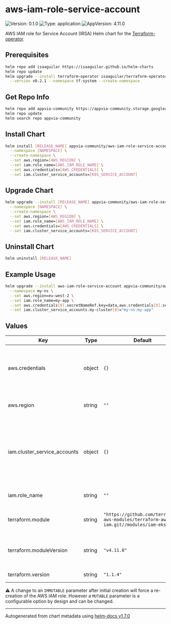 # aws-iam-role-service-account

![Version: 0.1.0](https://img.shields.io/badge/Version-0.1.0-informational?style=flat-square) ![Type: application](https://img.shields.io/badge/Type-application-informational?style=flat-square) ![AppVersion: 4.11.0](https://img.shields.io/badge/AppVersion-4.11.0-informational?style=flat-square)

AWS IAM role for Service Account (IRSA) Helm chart for the [Terraform-operator](https://github.com/isaaguilar/terraform-operator).

## Prerequisites
```bash
helm repo add isaaguilar https://isaaguilar.github.io/helm-charts
helm repo update
helm upgrade --install terraform-operator isaaguilar/terraform-operator \
  --version v0.2.1 --namespace tf-system --create-namespace
```

## Get Repo Info
```bash
helm repo add appvia-community https://appvia-community.storage.googleapis.com
helm repo update
helm search repo appvia-community
```

## Install Chart
```bash
helm install [RELEASE_NAME] appvia-community/aws-iam-role-service-account \
  --namespace [NAMESPACE] \
  --create-namespace \
  --set aws.region=[AWS_REGION] \
  --set iam.role_name=[AWS_IAM_ROLE_NAME] \
  --set aws.credentials=[AWS_CREDENTIALS] \
  --set iam.cluster_service_accounts=[K8S_SERVICE_ACCOUNT]
```

## Upgrade Chart
```bash
helm upgrade --install [RELEASE_NAME] appvia-community/aws-iam-role-service-account \
  --namespace [NAMESPACE] \
  --create-namespace \
  --set aws.region=[AWS_REGION] \
  --set iam.role_name=[AWS_IAM_ROLE_NAME] \
  --set aws.credentials=[AWS_CREDENTIALS] \
  --set iam.cluster_service_accounts=[K8S_SERVICE_ACCOUNT]
```

## Uninstall Chart
```bash
helm uninstall [RELEASE_NAME]
```


## Example Usage
```bash
helm upgrade --install aws-iam-role-service-account appvia-community/aws-iam-role-service-account \
  --namespace my-ns \
  --set aws.region=eu-west-2 \
  --set iam.role_name=my-app \
  --set aws.credentials[0].secretNameRef.key=data,aws.credentials[0].secretNameRef.name=tf-aws-secrets,aws.credentials[0].secretNameRef.namespace=my-ns \
  --set iam.cluster_service_accounts.my-cluster[0]="my-ns:my-app"
```

## Values

| Key | Type | Default | Description |
|-----|------|---------|-------------|
| aws.credentials | object | `{}` | The AWS credentials to be used for provisioning the IAM role. See [supported credential types](http://tf.isaaguilar.com/docs/references/configuration/#credentials-v1alpha1-tf) |
| aws.region | string | `""` | The AWS region where the IAM role should be created |
| iam.cluster_service_accounts | object | `{}` | EKS cluster and k8s ServiceAccount pairs. Each EKS cluster can have multiple k8s ServiceAccount. See [Terraform example usage](https://github.com/terraform-aws-modules/terraform-aws-iam/tree/master/modules/iam-eks-role#iam-eks-role) [MUTABLE] |
| iam.role_name | string | `""` | Name of IAM role [IMMUTABLE]|
| terraform.module | string | `"https://github.com/terraform-aws-modules/terraform-aws-iam.git//modules/iam-eks-role"` | The HashiCorp official Terraform module |
| terraform.moduleVersion | string | `"v4.11.0"` | The version of the Terraform module used to create an IAM role |
| terraform.version | string | `"1.1.4"` | The version of Terraform used |

:warning: A change to an `IMMUTABLE` parameter after initial creation will force a re-creation of the AWS IAM role. However a `MUTABLE` parameter is a configurable option by design and can be changed.

----------------------------------------------
Autogenerated from chart metadata using [helm-docs v1.7.0](https://github.com/norwoodj/helm-docs/releases/v1.7.0)
